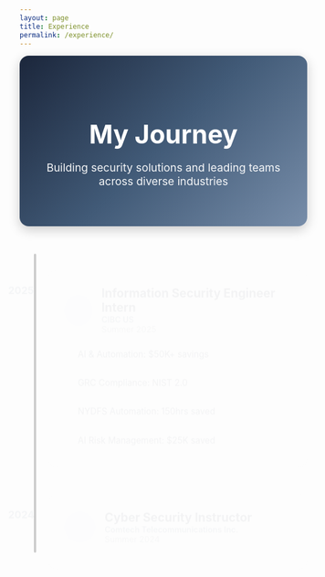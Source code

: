 ```yaml
---
layout: page
title: Experience
permalink: /experience/
---
```


<style>
/* Hero Section */
.experience-hero {
  text-align: center;
  padding: 3rem 1rem;
  background: linear-gradient(135deg, #1b263b, #415a77, #778da9);
  color: #fff;
  border-radius: 1rem;
  margin-bottom: 3rem;
  box-shadow: 0 6px 20px rgba(0,0,0,0.2);
}
.experience-hero h1 {
  font-size: 2.8rem;
  margin-bottom: 0.5rem;
}
.experience-hero p {
  font-size: 1.2rem;
  opacity: 0.95;
}

/* Timeline Layout */
.bubble-timeline {
  position: relative;
  margin: 0 auto;
  padding-left: 50px;
  max-width: 900px;
}
.timeline-line {
  position: absolute;
  top: 0;
  bottom: 0;
  left: 25px;
  width: 4px;
  background: #ccc;
  border-radius: 2px;
}

/* Experience Bubbles */
.experience-bubble {
  position: relative;
  margin-bottom: 3rem;
  animation: fadeInUp 0.8s ease;
}
.experience-bubble::before {
  content: attr(data-year);
  position: absolute;
  left: -70px;
  top: 25px;
  font-weight: bold;
  font-size: 1.1rem;
  color: #415a77;
}

/* Card Styling */
.bubble-content {
  background: #fff;
  padding: 1.75rem;
  border-radius: 1rem;
  box-shadow: 0 4px 14px rgba(0,0,0,0.1);
  transition: transform 0.3s ease, box-shadow 0.3s ease;
}
.bubble-content:hover {
  transform: translateX(10px);
  box-shadow: 0 6px 20px rgba(0,0,0,0.15);
}

/* Header Section */
.bubble-header {
  display: flex;
  align-items: center;
  margin-bottom: 1rem;
}
.bubble-icon {
  width: 55px;
  height: 55px;
  background: #e0e5ec;
  color: #1b263b;
  display: flex;
  align-items: center;
  justify-content: center;
  border-radius: 50%;
  margin-right: 1rem;
  font-size: 1.5rem;
}
.bubble-title h3 {
  margin: 0;
  font-size: 1.3rem;
  color: #1b263b;
}
.bubble-title .company {
  display: block;
  font-weight: 600;
  color: #415a77;
}
.bubble-title .duration {
  display: block;
  font-size: 0.9rem;
  color: #6c757d;
}

/* Achievements */
.bubble-body {
  display: flex;
  flex-wrap: wrap;
  gap: 0.75rem;
}
.achievement-bubble {
  display: flex;
  align-items: center;
  gap: 0.5rem;
  background: #f8f9fa;
  padding: 0.6rem 1rem;
  border-radius: 999px;
  font-size: 0.95rem;
  color: #1b263b;
  transition: background 0.3s, transform 0.2s;
}
.achievement-bubble i {
  color: #415a77;
}
.achievement-bubble:hover {
  background: #e9ecef;
  transform: scale(1.05);
}

/* Animation */
@keyframes fadeInUp {
  from {opacity: 0; transform: translateY(30px);}
  to {opacity: 1; transform: translateY(0);}
}

/* Responsive */
@media (max-width: 768px) {
  .bubble-timeline {
    padding-left: 30px;
  }
  .experience-bubble::before {
    left: -50px;
    font-size: 0.95rem;
  }
  .bubble-title h3 {
    font-size: 1.1rem;
  }
}
</style>

<div class="experience-hero">
  <h1>My Journey</h1>
  <p>Building security solutions and leading teams across diverse industries</p>
</div>

<div class="bubble-timeline">
  <div class="timeline-line"></div>
  
  <!-- 2025 -->
  <div class="experience-bubble current" data-year="2025">
    <div class="bubble-content">
      <div class="bubble-header">
        <div class="bubble-icon"><i class="fas fa-shield-alt"></i></div>
        <div class="bubble-title">
          <h3>Information Security Engineer Intern</h3>
          <span class="company">CIBC US</span>
          <span class="duration">Summer 2025</span>
        </div>
      </div>
      <div class="bubble-body">
        <div class="achievement-bubble"><i class="fas fa-robot"></i> AI & Automation: $50K+ savings</div>
        <div class="achievement-bubble"><i class="fas fa-check-circle"></i> GRC Compliance: NIST 2.0</div>
        <div class="achievement-bubble"><i class="fas fa-chart-line"></i> NYDFS Automation: 150hrs saved</div>
        <div class="achievement-bubble"><i class="fas fa-brain"></i> AI Risk Management: $25K saved</div>
      </div>
    </div>
  </div>

  <!-- 2024 -->
  <div class="experience-bubble" data-year="2024">
    <div class="bubble-content">
      <div class="bubble-header">
        <div class="bubble-icon"><i class="fas fa-chalkboard-teacher"></i></div>
        <div class="bubble-title">
          <h3>Cyber Security Instructor</h3>
          <span class="company">Comtech Telecommunications Inc.</span>
          <span class="duration">Summer 2024</span>
        </div>
      </div>
      <div class="bubble-body
